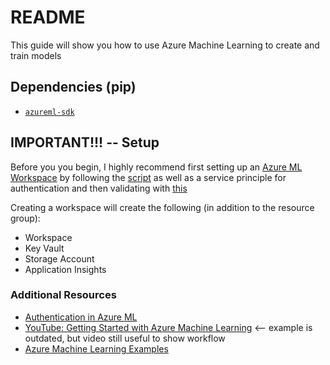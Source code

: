 # README
This guide will show you how to use Azure Machine Learning to create and train models

## Dependencies (pip)
- [`azureml-sdk`](https://pypi.org/project/azureml-sdk/)

## IMPORTANT!!! -- Setup
Before you you begin, I highly recommend first setting up an [Azure ML Workspace](https://docs.microsoft.com/en-us/azure/machine-learning/concept-workspace) by following the [script](./00_setup_aml_workspace.py) as well as a service principle for authentication and then validating with [this](./01_verify_aml_authn.py)

Creating a workspace will create the following (in addition to the resource group):
- Workspace
- Key Vault
- Storage Account
- Application Insights

### Additional Resources
- [Authentication in Azure ML](https://aka.ms/aml-notebook-auth)
- [YouTube: Getting Started with Azure Machine Learning](https://www.youtube.com/watch?v=GBDSBInvz08) <-- example is outdated, but video still useful to show workflow
- [Azure Machine Learning Examples](https://github.com/Azure/azureml-examples)
